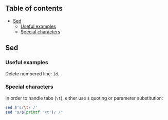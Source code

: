 ## Table of contents

- [Sed](#sed)
  - [Useful examples](#useful-examples)
  - [Special characters](#special-characters)

## Sed

### Useful examples

Delete numbered line: `1d`.

### Special characters

In order to handle tabs (`\t`), either use `$` quoting or parameter substitution:

```sh
sed $'s/\t/ /'
sed "s/$(printf '\t')/ /"
```
